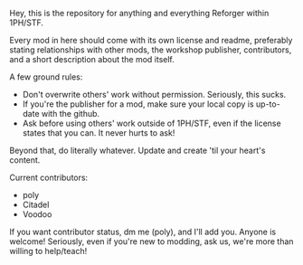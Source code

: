 Hey, this is the repository for anything and everything Reforger within 1PH/STF.

Every mod in here should come with its own license and readme, preferably stating relationships with other mods, the workshop publisher, contributors, and a short description about the mod itself.

A few ground rules:
- Don't overwrite others' work without permission. Seriously, this sucks.
- If you're the publisher for a mod, make sure your local copy is up-to-date with the github.
- Ask before using others' work outside of 1PH/STF, even if the license states that you can. It never hurts to ask!

Beyond that, do literally whatever. Update and create 'til your heart's content.

Current contributors:
- poly
- Citadel
- Voodoo

If you want contributor status, dm me (poly), and I'll add you. Anyone is welcome!
Seriously, even if you're new to modding, ask us, we're more than willing to help/teach!
